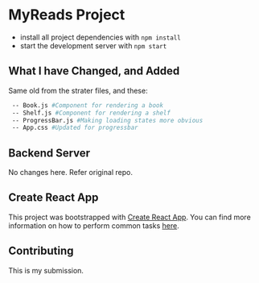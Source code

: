 # MyReads Project

* install all project dependencies with `npm install`
* start the development server with `npm start`

## What I have Changed, and Added

Same old from the strater files, and these:
```bash
 -- Book.js #Component for rendering a book
 -- Shelf.js #Component for rendering a shelf
 -- ProgressBar.js #Making loading states more obvious
 -- App.css #Updated for progressbar
 ```

## Backend Server

No changes here. Refer original repo.

## Create React App

This project was bootstrapped with [Create React App](https://github.com/facebookincubator/create-react-app). You can find more information on how to perform common tasks [here](https://github.com/facebookincubator/create-react-app/blob/master/packages/react-scripts/template/README.md).

## Contributing

This is my submission. 
